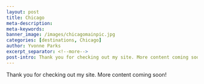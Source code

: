 ```yaml
---
layout: post
title: Chicago
meta-description:
meta-keywords:
banner_image: /images/chicagomainpic.jpg
categories: [destinations, Chicago]
author: Yvonne Parks
excerpt_separator: <!--more-->
post-intro: Thank you for checking out my site. More content coming soon!
---
```


Thank you for checking out my site. More content coming soon!
